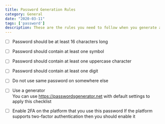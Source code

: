 ```yaml
---
title: Password Generation Rules
category: General
date: "2020-03-11"
tags: ['password']
description: These are the rules you need to follow when you generate any kind of password
---
```


- [ ] Password should be at least 16 characters long  

- [ ] Password should contain at least one symbol

- [ ] Password should contain at least one uppercase character

- [ ] Password should contain at least one digit

- [ ] Do not use same password on somewhere else

- [ ] Use a generator  
You can use https://passwordsgenerator.net with default settings to apply this checklist

- [ ] Enable 2FA on the platform that you use this password
If the platform supports two-factor authentication then you should enable it
